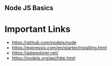 Node JS Basics 
---------------

# Important Links

- https://github.com/nodejs/node
- https://expressjs.com/en/starter/installing.html
- https://astexplorer.net/
- https://nodejs.org/api/http.html
